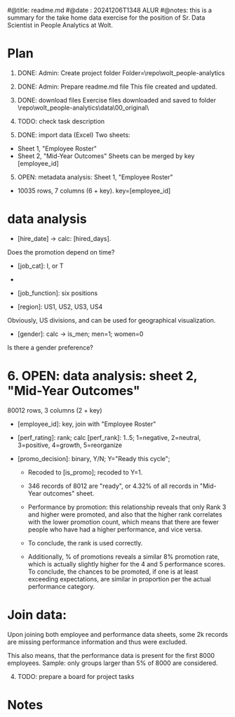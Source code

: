 #@title: readme.md#@date : 20241206T1348 ALUR#@notes: this is a summary for the take home data exercise for the position of Sr. Data Scientist in People Analytics at Wolt.# Plan1. DONE: Admin: Create project folderFolder=\repo\wolt_people-analytics2. DONE: Admin: Prepare readme.md fileThis file created and updated.3. DONE: download filesExercise files downloaded and saved to folder \repo\wolt_people-analytics\data\00_original\4. TODO: check task description4. DONE: import data (Excel)Two sheets:* Sheet 1, "Employee Roster"* Sheet 2, "Mid-Year Outcomes"Sheets can be merged by key [employee_id]5. OPEN: metadata analysis: Sheet 1, "Employee Roster"* 10035 rows, 7 columns (6 + key). key=[employee_id]# data analysis- [hire_date] -> calc: [hired_days].Does the promotion depend on time?- [job_cat]: I, or T- [job_rank]: 4,5,6,7,8,9 (max)- [job_function]: six positions- [region]: US1, US2, US3, US4Obviously, US divisions, and can be used for geographical visualization.- [gender]: calc -> is_men; men=1; women=0Is there a gender preference?# 6. OPEN: data analysis: sheet 2, "Mid-Year Outcomes"80012 rows, 3 columns (2 + key)- [employee_id]: key, join with "Employee Roster"- [perf_rating]: rank; calc [perf_rank]: 1..5; 1=negative, 2=neutral, 3=positive, 4=growth, 5=reorganize- [promo_decision]: binary, Y/N; Y="Ready this cycle";	- Recoded to [is_promo]; recoded to Y=1.		- 346 records of 8012 are "ready", or 4.32% of all records in "Mid-Year outcomes" sheet.	- Performance by promotion: this relationship reveals that only Rank 3 and higher were promoted, and also that the higher rank correlates with the lower promotion count, which means that there are fewer people who have had a higher performance, and vice versa.		- To conclude, the rank is used correctly.	- Additionally, % of promotions reveals a similar 8% promotion rate, which is actually slightly higher for the 4 and 5 performance scores. To conclude, the chances to be promoted, if one is at least exceeding expectations, are similar in proportion per the actual performance category.# Join data:Upon joining both employee and performance data sheets, some 2k records are missing performance information and thus were excluded.This also means, that the performance data is present for the first 8000 employees.Sample: only groups larger than 5% of 8000 are considered.4. TODO: prepare a board for project tasks# Notes